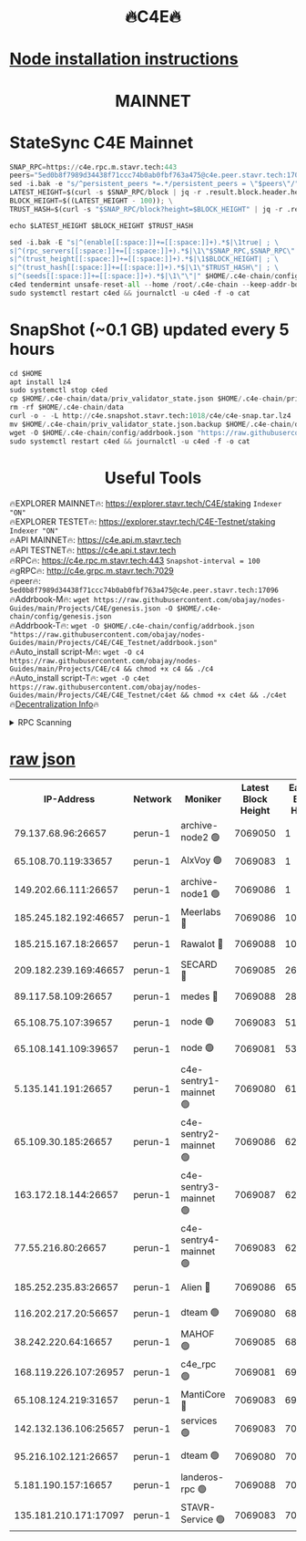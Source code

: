 <h1 align="center"> 🔥C4E🔥</h1>

[Node installation instructions](https://github.com/obajay/nodes-Guides/tree/main/Projects/C4E)
=

<h1 align="center"> MAINNET</h1>

# StateSync C4E Mainnet
```python
SNAP_RPC=https://c4e.rpc.m.stavr.tech:443
peers="5ed0b8f7989d34438f71ccc74b0ab0fbf763a475@c4e.peer.stavr.tech:17096"
sed -i.bak -e "s/^persistent_peers *=.*/persistent_peers = \"$peers\"/" $HOME/.c4e-chain/config/config.toml
LATEST_HEIGHT=$(curl -s $SNAP_RPC/block | jq -r .result.block.header.height); \
BLOCK_HEIGHT=$((LATEST_HEIGHT - 100)); \
TRUST_HASH=$(curl -s "$SNAP_RPC/block?height=$BLOCK_HEIGHT" | jq -r .result.block_id.hash)

echo $LATEST_HEIGHT $BLOCK_HEIGHT $TRUST_HASH

sed -i.bak -E "s|^(enable[[:space:]]+=[[:space:]]+).*$|\1true| ; \
s|^(rpc_servers[[:space:]]+=[[:space:]]+).*$|\1\"$SNAP_RPC,$SNAP_RPC\"| ; \
s|^(trust_height[[:space:]]+=[[:space:]]+).*$|\1$BLOCK_HEIGHT| ; \
s|^(trust_hash[[:space:]]+=[[:space:]]+).*$|\1\"$TRUST_HASH\"| ; \
s|^(seeds[[:space:]]+=[[:space:]]+).*$|\1\"\"|" $HOME/.c4e-chain/config/config.toml
c4ed tendermint unsafe-reset-all --home /root/.c4e-chain --keep-addr-book
sudo systemctl restart c4ed && journalctl -u c4ed -f -o cat
```
# SnapShot (~0.1 GB) updated every 5 hours
```python
cd $HOME
apt install lz4
sudo systemctl stop c4ed
cp $HOME/.c4e-chain/data/priv_validator_state.json $HOME/.c4e-chain/priv_validator_state.json.backup
rm -rf $HOME/.c4e-chain/data
curl -o - -L http://c4e.snapshot.stavr.tech:1018/c4e/c4e-snap.tar.lz4 | lz4 -c -d - | tar -x -C $HOME/.c4e-chain --strip-components 2
mv $HOME/.c4e-chain/priv_validator_state.json.backup $HOME/.c4e-chain/data/priv_validator_state.json
wget -O $HOME/.c4e-chain/config/addrbook.json "https://raw.githubusercontent.com/obajay/nodes-Guides/main/Projects/C4E/addrbook.json"
sudo systemctl restart c4ed && journalctl -u c4ed -f -o cat
```
 <h1 align="center"> Useful Tools</h1>

🔥EXPLORER MAINNET🔥:  https://explorer.stavr.tech/C4E/staking            `Indexer "ON"` \
🔥EXPLORER TESTET🔥:   https://explorer.stavr.tech/C4E-Testnet/staking     `Indexer "ON"` \
🔥API MAINNET🔥:       https://c4e.api.m.stavr.tech \
🔥API TESTNET🔥:       https://c4e.api.t.stavr.tech \
🔥RPC🔥:               https://c4e.rpc.m.stavr.tech:443                  `Snapshot-interval = 100` \
🔥gRPC🔥:              http://c4e.grpc.m.stavr.tech:7029 \
🔥peer🔥:              `5ed0b8f7989d34438f71ccc74b0ab0fbf763a475@c4e.peer.stavr.tech:17096` \
🔥Addrbook-M🔥:    ```wget https://raw.githubusercontent.com/obajay/nodes-Guides/main/Projects/C4E/genesis.json -O $HOME/.c4e-chain/config/genesis.json``` \
🔥Addrbook-T🔥:    ```wget -O $HOME/.c4e-chain/config/addrbook.json "https://raw.githubusercontent.com/obajay/nodes-Guides/main/Projects/C4E/C4E_Testnet/addrbook.json"``` \
🔥Auto_install script-M🔥: ```wget -O c4 https://raw.githubusercontent.com/obajay/nodes-Guides/main/Projects/C4E/c4 && chmod +x c4 && ./c4``` \
🔥Auto_install script-T🔥: ```wget -O c4et https://raw.githubusercontent.com/obajay/nodes-Guides/main/Projects/C4E/C4E_Testnet/c4et && chmod +x c4et && ./c4et``` \
🔥[Decentralization Info](https://github.com/obajay/StateSync-snapshots/tree/main/Projects/C4E/Decentralization)🔥




<details>
<summary>RPC Scanning</summary>

<h2 align="center"> We scan nodes in real time every 4 hours. And we provide the final result of RPC endpoints.
We cannot influence the operation of these nodes in any way. </h2>


```python
If Voting Power is higher than 0 --> then the Node is a validator of the network and may be subject to attack and be a potential threat to the chain.
```
```python
We marked such validators with a red symbol
```

</details>

[raw json](https://rpc-check.c4e.stavr.tech/c4e/rpc-c4e-result.json)
=



<table><tr><th>IP-Address</th><th>Network</th><th>Moniker</th><th>Latest Block Height</th><th>Earliest Block Height</th><th>Catching Up</th><th>Tx Index</th><th>Voting Power</th><th>Scan Time</th></tr><tr><td>79.137.68.96:26657</td><td>perun-1</td><td>archive-node2 🟢</td><td>7069050</td><td>1</td><td>False</td><td>on</td><td>0</td><td>2024-02-07T07:52:43.376334266UTC</td></tr><tr><td>65.108.70.119:33657</td><td>perun-1</td><td>AlxVoy 🟢</td><td>7069083</td><td>1</td><td>False</td><td>on</td><td>0</td><td>2024-02-07T07:52:57.457866079UTC</td></tr><tr><td>149.202.66.111:26657</td><td>perun-1</td><td>archive-node1 🟢</td><td>7069086</td><td>1</td><td>False</td><td>on</td><td>0</td><td>2024-02-07T07:53:13.816548364UTC</td></tr><tr><td>185.245.182.192:46657</td><td>perun-1</td><td>Meerlabs 🔴</td><td>7069086</td><td>1051501</td><td>False</td><td>on</td><td>527310</td><td>2024-02-07T07:53:18.995139830UTC</td></tr><tr><td>185.215.167.18:26657</td><td>perun-1</td><td>Rawalot 🔴</td><td>7069088</td><td>1090501</td><td>False</td><td>on</td><td>701423</td><td>2024-02-07T07:53:30.960765786UTC</td></tr><tr><td>209.182.239.169:46657</td><td>perun-1</td><td>SECARD 🔴</td><td>7069085</td><td>2616101</td><td>False</td><td>off</td><td>1136703</td><td>2024-02-07T07:53:09.067506090UTC</td></tr><tr><td>89.117.58.109:26657</td><td>perun-1</td><td>medes 🔴</td><td>7069088</td><td>2826001</td><td>False</td><td>off</td><td>1484927</td><td>2024-02-07T07:53:26.181517341UTC</td></tr><tr><td>65.108.75.107:39657</td><td>perun-1</td><td>node 🟢</td><td>7069083</td><td>5198801</td><td>False</td><td>on</td><td>0</td><td>2024-02-07T07:53:00.128644356UTC</td></tr><tr><td>65.108.141.109:39657</td><td>perun-1</td><td>node 🟢</td><td>7069081</td><td>5303301</td><td>False</td><td>on</td><td>0</td><td>2024-02-07T07:52:45.789986960UTC</td></tr><tr><td>5.135.141.191:26657</td><td>perun-1</td><td>c4e-sentry1-mainnet 🟢</td><td>7069080</td><td>6198001</td><td>False</td><td>on</td><td>0</td><td>2024-02-07T07:52:42.363303068UTC</td></tr><tr><td>65.109.30.185:26657</td><td>perun-1</td><td>c4e-sentry2-mainnet 🟢</td><td>7069086</td><td>6238301</td><td>False</td><td>on</td><td>0</td><td>2024-02-07T07:53:18.659518797UTC</td></tr><tr><td>163.172.18.144:26657</td><td>perun-1</td><td>c4e-sentry3-mainnet 🟢</td><td>7069087</td><td>6239001</td><td>False</td><td>on</td><td>0</td><td>2024-02-07T07:53:19.635006541UTC</td></tr><tr><td>77.55.216.80:26657</td><td>perun-1</td><td>c4e-sentry4-mainnet 🟢</td><td>7069083</td><td>6241001</td><td>False</td><td>on</td><td>0</td><td>2024-02-07T07:52:57.094047400UTC</td></tr><tr><td>185.252.235.83:26657</td><td>perun-1</td><td>Alien 🔴</td><td>7069086</td><td>6502501</td><td>False</td><td>on</td><td>1136761</td><td>2024-02-07T07:53:14.114532046UTC</td></tr><tr><td>116.202.217.20:56657</td><td>perun-1</td><td>dteam 🟢</td><td>7069080</td><td>6800901</td><td>False</td><td>on</td><td>0</td><td>2024-02-07T07:52:42.618023762UTC</td></tr><tr><td>38.242.220.64:16657</td><td>perun-1</td><td>MAHOF 🟢</td><td>7069085</td><td>6885501</td><td>False</td><td>on</td><td>0</td><td>2024-02-07T07:53:11.485539526UTC</td></tr><tr><td>168.119.226.107:26957</td><td>perun-1</td><td>c4e_rpc 🟢</td><td>7069081</td><td>6969081</td><td>False</td><td>on</td><td>0</td><td>2024-02-07T07:52:50.198819220UTC</td></tr><tr><td>65.108.124.219:31657</td><td>perun-1</td><td>MantiCore 🔴</td><td>7069083</td><td>6969083</td><td>False</td><td>off</td><td>193363</td><td>2024-02-07T07:52:56.684842005UTC</td></tr><tr><td>142.132.136.106:25657</td><td>perun-1</td><td>services 🟢</td><td>7069083</td><td>7012001</td><td>False</td><td>on</td><td>0</td><td>2024-02-07T07:52:59.789493897UTC</td></tr><tr><td>95.216.102.121:26657</td><td>perun-1</td><td>dteam 🟢</td><td>7069080</td><td>7058001</td><td>False</td><td>on</td><td>0</td><td>2024-02-07T07:52:43.021484970UTC</td></tr><tr><td>5.181.190.157:16657</td><td>perun-1</td><td>landeros-rpc 🟢</td><td>7069088</td><td>7066001</td><td>False</td><td>on</td><td>0</td><td>2024-02-07T07:53:30.666115535UTC</td></tr><tr><td>135.181.210.171:17097</td><td>perun-1</td><td>STAVR-Service 🟢</td><td>7069083</td><td>7068001</td><td>False</td><td>on</td><td>0</td><td>2024-02-07T07:53:00.560207791UTC</td></tr></table>

